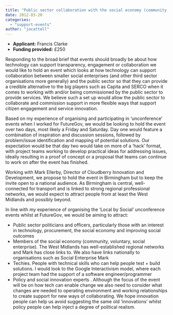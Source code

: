 ```yaml
---
title: "Public sector collaboration with the social economy (community, voluntary and social enterprise)"
date: 2012-03-20
categories: 
  - "support-events"
author: "jacattell"
---
```


- **Applicant:** Francis Clarke
- **Funding provided:** £250

Responding to the broad brief that events should broadly be about how technology can support transparency, engagement or collaboration we would like to hold an event which looks at how technology can support collaboration between smaller social enterprises (and other third sector organisations more generally) and the public sector so that they can provide a credible alternative to the big players such as Capita and SERCO when it comes to working with and/or being commissioned by the public sector to provide services. We believe such a set up would allow the public sector to collaborate and commission support in more flexible ways that support citizen engagement and service innovation.

Based on my experience of organising and participating in ‘unconference’ events when I worked for FutureGov, we would be looking to hold the event over two days, most likely a Friday and Saturday. Day one would feature a combination of inspiration and discussion sessions, followed by problem/issue identification and mapping of potential solutions. Our expectation would be that day two would take on more of a ‘hack’ format, with project teams working to develop practical ideas for addressing issues, ideally resulting in a proof of concept or a proposal that teams can continue to work on after the event has finished.

Working with Mark Ellerby, Director of Cloudberry Innovation and Development, we propose to hold the event in Birmingham but to keep the invite open to a national audience. As Birmingham is central, well-connected for transport and is linked to strong regional professional networks, we would expect to attract people from at least the West Midlands and possibly beyond.

In line with my experience of organising the ‘Local by Social’ unconference events whilst at FutureGov, we would be aiming to attract:

- Public sector politicians and officers, particularly those with an interest in technology, procurement, the social economy and improving social outcomes
- Members of the social economy (community, voluntary, social enterprise). The West Midlands has well-established regional networks and Mark has close links to. We also have links nationally to organisations such as Social Enterprise Mark
- Techies. People with technical skills who can help people test + build solutions. I would look to the Google Interactivism model, where each project team had the support of a software engineer/programmer
- Policy and social innovation experts . Although the focus of the event will be on how tech can enable change we also need to consider what changes are needed to operating environment and working relationships to create support for new ways of collaborating. We hope innovation people can help us avoid suggesting the same old ‘innovations’ whilst policy people can help inject a degree of political realism.
